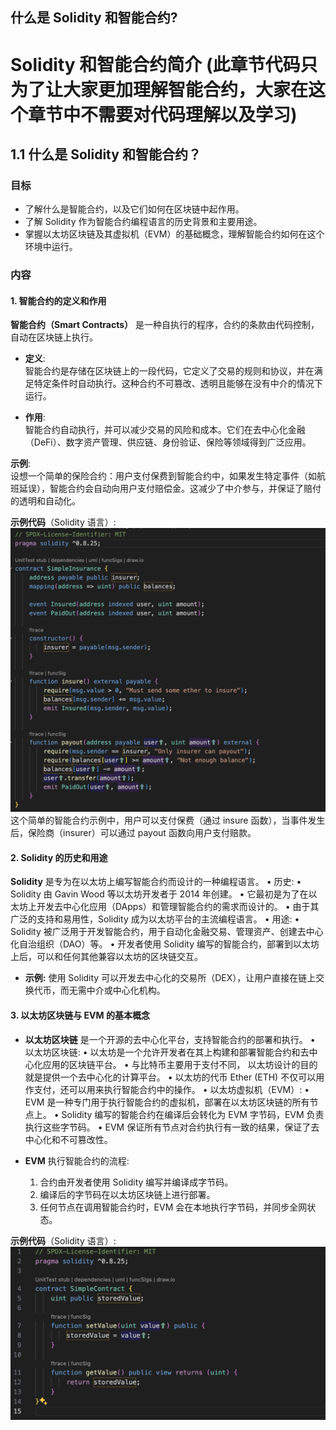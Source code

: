 ## 什么是 Solidity 和智能合约?

# Solidity 和智能合约简介 (此章节代码只为了让大家更加理解智能合约，大家在这个章节中不需要对代码理解以及学习)

## 1.1 什么是 Solidity 和智能合约？

### 目标

- 了解什么是智能合约，以及它们如何在区块链中起作用。
- 了解 Solidity 作为智能合约编程语言的历史背景和主要用途。
- 掌握以太坊区块链及其虚拟机（EVM）的基础概念，理解智能合约如何在这个环境中运行。

### 内容

#### 1. 智能合约的定义和作用

**智能合约（Smart Contracts）** 是一种自执行的程序，合约的条款由代码控制，自动在区块链上执行。

- **定义**:  
  智能合约是存储在区块链上的一段代码，它定义了交易的规则和协议，并在满足特定条件时自动执行。这种合约不可篡改、透明且能够在没有中介的情况下运行。

- **作用**:  
  智能合约自动执行，并可以减少交易的风险和成本。它们在去中心化金融（DeFi）、数字资产管理、供应链、身份验证、保险等领域得到广泛应用。

**示例**:  
设想一个简单的保险合约：用户支付保费到智能合约中，如果发生特定事件（如航班延误），智能合约会自动向用户支付赔偿金。这减少了中介参与，并保证了赔付的透明和自动化。

**示例代码**（Solidity 语言）:
![](img/1-1.png)
这个简单的智能合约示例中，用户可以支付保费（通过 insure 函数），当事件发生后，保险商（insurer）可以通过 payout 函数向用户支付赔款。



#### 2. Solidity 的历史和用途

**Solidity** 是专为在以太坊上编写智能合约而设计的一种编程语言。
	•	历史:
	•	Solidity 由 Gavin Wood 等以太坊开发者于 2014 年创建。
	•	它最初是为了在以太坊上开发去中心化应用（DApps）和管理智能合约的需求而设计的。
	•	由于其广泛的支持和易用性，Solidity 成为以太坊平台的主流编程语言。
	•	用途:
	•	Solidity 被广泛用于开发智能合约，用于自动化金融交易、管理资产、创建去中心化自治组织（DAO）等。
	•	开发者使用 Solidity 编写的智能合约，部署到以太坊上后，可以和任何其他兼容以太坊的区块链交互。

- **示例:**
使用 Solidity 可以开发去中心化的交易所（DEX），让用户直接在链上交换代币，而无需中介或中心化机构。



#### 3. 以太坊区块链与 EVM 的基本概念

- **以太坊区块链** 是一个开源的去中心化平台，支持智能合约的部署和执行。
	•	以太坊区块链:
	•	以太坊是一个允许开发者在其上构建和部署智能合约和去中心化应用的区块链平台。
	•	与比特币主要用于支付不同， 以太坊设计的目的就是提供一个去中心化的计算平台。
	•	以太坊的代币 Ether (ETH) 不仅可以用作支付，还可以用来执行智能合约中的操作。
	•	以太坊虚拟机（EVM）:
	•	EVM 是一种专门用于执行智能合约的虚拟机，部署在以太坊区块链的所有节点上。
	•	Solidity 编写的智能合约在编译后会转化为 EVM 字节码，EVM 负责执行这些字节码。
	•	EVM 保证所有节点对合约执行有一致的结果，保证了去中心化和不可篡改性。

- **EVM** 执行智能合约的流程:
	1.	合约由开发者使用 Solidity 编写并编译成字节码。
	2.	编译后的字节码在以太坊区块链上进行部署。
	3.	任何节点在调用智能合约时，EVM 会在本地执行字节码，并同步全网状态。


**示例代码**（Solidity 语言）:
![](img/3-1.png)